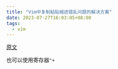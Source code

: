 ```yaml
---
title: "Vim中复制粘贴缩进错乱问题的解决方案"
date: 2023-07-27T16:03:05+08:00
tags:
  - vim
---
```


[原文](https://blog.csdn.net/wzy_1988/article/details/50264285)

也可以使用寄存器`"+`
